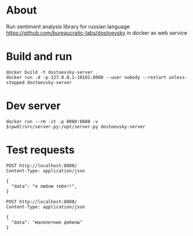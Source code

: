 # About

Run sentiment analysis library for russian language https://github.com/bureaucratic-labs/dostoevsky in docker as web service


# Build and run

```
docker build -t dostoevsky-server .
docker run -d -p 127.0.0.1:10101:8080 --user nobody --restart unless-stopped dostoevsky-server
```

# Dev server

```
docker run --rm -it -p 8080:8080 -v $(pwd)/src/server.py:/opt/server.py dostoevsky-server
```

# Test requests

```
POST http://localhost:8080/
Content-Type: application/json

{
  "data": "я люблю тебя!!",
}
```

```
POST http://localhost:8080/
Content-Type: application/json

{
  "data": "малолетние дебилы"
}
```
